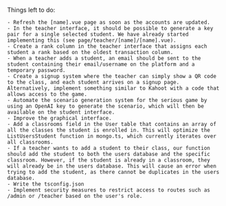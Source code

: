 Things left to do:

    - Refresh the [name].vue page as soon as the accounts are updated.
    - In the teacher interface, it should be possible to generate a key pair for a single selected student. We have already started implementing this (see page/teacher/[name]/[name].vue).
    - Create a rank column in the teacher interface that assigns each student a rank based on the oldest transaction column.
    - When a teacher adds a student, an email should be sent to the student containing their email/username on the platform and a temporary password.
    - Create a signup system where the teacher can simply show a QR code to the class, and each student arrives on a signup page. Alternatively, implement something similar to Kahoot with a code that allows access to the game.
    - Automate the scenario generation system for the serious game by using an OpenAI key to generate the scenario, which will then be available on the student interface.
    - Improve the graphical interface.
    - Add a classrooms field in the User table that contains an array of all the classes the student is enrolled in. This will optimize the ListUsersStudent function in mongo.ts, which currently iterates over all classrooms.
    - If a teacher wants to add a student to their class, our function should add the student to both the users database and the specific classroom. However, if the student is already in a classroom, they will already be in the users database. This will cause an error when trying to add the student, as there cannot be duplicates in the users database.
    - Write the tsconfig.json
    - Implement security measures to restrict access to routes such as /admin or /teacher based on the user's role.
